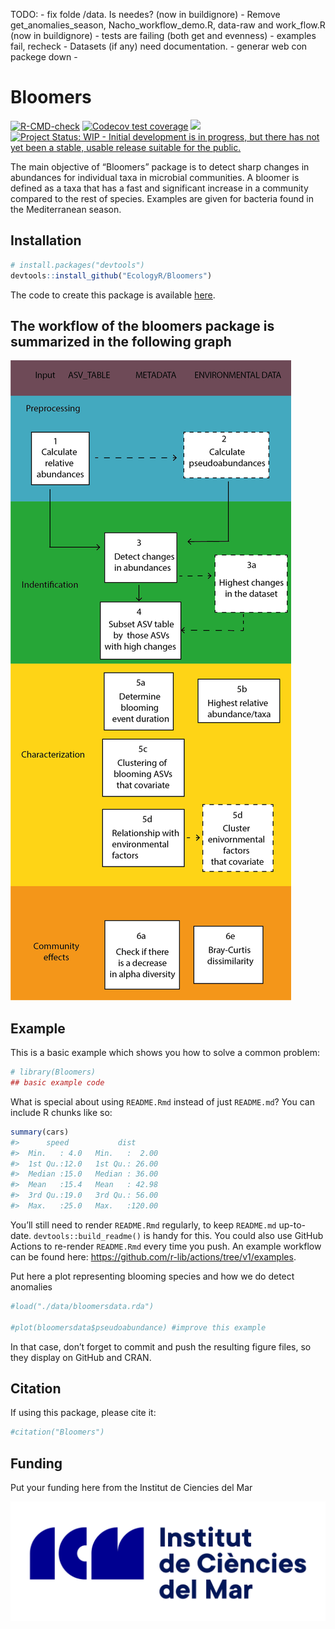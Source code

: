 
TODO: - fix folde /data. Is needes? (now in buildignore) - Remove
get_anomalies_season, Nacho_workflow_demo.R, data-raw and work_flow.R
(now in buildignore) - tests are failing (both get and evenness) -
examples fail, recheck - Datasets (if any) need documentation. - generar
web con packege down -

<!-- README.md is generated from README.Rmd. Please edit that file -->

# Bloomers

<!-- badges: start -->

[![R-CMD-check](https://github.com/EcologyR/templateRpackage/actions/workflows/R-CMD-check.yaml/badge.svg)](https://github.com/EcologyR/templateRpackage/actions/workflows/R-CMD-check.yaml)
[![Codecov test
coverage](https://codecov.io/gh/EcologyR/templateRpackage/branch/master/graph/badge.svg)](https://app.codecov.io/gh/EcologyR/templateRpackage?branch=master)
[![](https://img.shields.io/badge/lifecycle-experimental-orange.svg)](https://lifecycle.r-lib.org/articles/stages.html#experimental)
[![Project Status: WIP - Initial development is in progress, but there
has not yet been a stable, usable release suitable for the
public.](https://www.repostatus.org/badges/latest/wip.svg)](https://www.repostatus.org/#wip)
<!-- [![CodeFactor](https://www.codefactor.io/repository/github/ecologyr/templaterpackage/badge)](https://www.codefactor.io/repository/github/ecologyr/templaterpackage) -->
<!-- badges: end -->

The main objective of “Bloomers” package is to detect sharp changes in
abundances for individual taxa in microbial communities. A bloomer is
defined as a taxa that has a fast and significant increase in a
community compared to the rest of species. Examples are given for
bacteria found in the Mediterranean season.

## Installation

``` r
# install.packages("devtools")
devtools::install_github("EcologyR/Bloomers")
```

The code to create this package is available
[here](https://github.com/EcologyR/Bloomers).

## The workflow of the bloomers package is summarized in the following graph

![](inst/shceme_bloomers_pk.png)

## Example

This is a basic example which shows you how to solve a common problem:

``` r
# library(Bloomers)
## basic example code
```

What is special about using `README.Rmd` instead of just `README.md`?
You can include R chunks like so:

``` r
summary(cars)
#>      speed           dist       
#>  Min.   : 4.0   Min.   :  2.00  
#>  1st Qu.:12.0   1st Qu.: 26.00  
#>  Median :15.0   Median : 36.00  
#>  Mean   :15.4   Mean   : 42.98  
#>  3rd Qu.:19.0   3rd Qu.: 56.00  
#>  Max.   :25.0   Max.   :120.00
```

You’ll still need to render `README.Rmd` regularly, to keep `README.md`
up-to-date. `devtools::build_readme()` is handy for this. You could also
use GitHub Actions to re-render `README.Rmd` every time you push. An
example workflow can be found here:
<https://github.com/r-lib/actions/tree/v1/examples>.

Put here a plot representing blooming species and how we do detect
anomalies

``` r
#load("./data/bloomersdata.rda")

#plot(bloomersdata$pseudoabundance) #improve this example 
```

In that case, don’t forget to commit and push the resulting figure
files, so they display on GitHub and CRAN.

## Citation

If using this package, please cite it:

``` r
#citation("Bloomers")
```

## Funding

Put your funding here from the Institut de Ciencies del Mar

![](inst/ICM-logotip.jpg)
